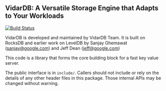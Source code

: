 ## VidarDB: A Versatile Storage Engine that Adapts to Your Workloads

[![Build Status](https://travis-ci.org/vidardb/vidardb.svg?branch=master)](https://travis-ci.org/vidardb/vidardb)

VidarDB is developed and maintained by VidarDB Team.
It is built on RocksDB and earlier work on LevelDB by Sanjay Ghemawat (sanjay@google.com)
and Jeff Dean (jeff@google.com)

This code is a library that forms the core building block for a fast
key value server.

The public interface is in `include/`.  Callers should not include or
rely on the details of any other header files in this package.  Those
internal APIs may be changed without warning.
